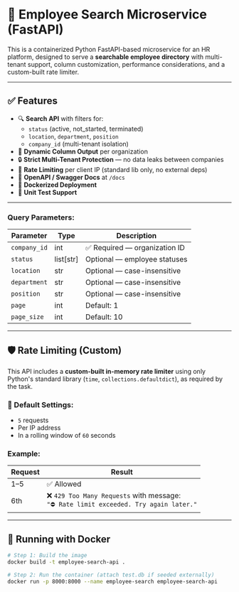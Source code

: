 # 🧠 Employee Search Microservice (FastAPI)

This is a containerized Python FastAPI-based microservice for an HR platform, designed to serve a **searchable employee directory** with multi-tenant support, column customization, performance considerations, and a custom-built rate limiter.

---

## ✅ Features

- 🔍 **Search API** with filters for:
  - `status` (active, not_started, terminated)
  - `location`, `department`, `position`
  - `company_id` (multi-tenant isolation)
- 🧱 **Dynamic Column Output** per organization
- 🔒 **Strict Multi-Tenant Protection** — no data leaks between companies
- 🚦 **Rate Limiting** per client IP (standard lib only, no external deps)
- 📃 **OpenAPI / Swagger Docs** at `/docs`
- 🐳 **Dockerized Deployment**
- 🧪 **Unit Test Support**

---

### Query Parameters:

| Parameter     | Type     | Description                      |
|---------------|----------|----------------------------------|
| `company_id`  | int      | ✅ Required — organization ID     |
| `status`      | list[str]| Optional — employee statuses      |
| `location`    | str      | Optional — case-insensitive       |
| `department`  | str      | Optional — case-insensitive       |
| `position`    | str      | Optional — case-insensitive       |
| `page`        | int      | Default: 1                        |
| `page_size`   | int      | Default: 10                       |

---

## 🛡️ Rate Limiting (Custom)

This API includes a **custom-built in-memory rate limiter** using only Python's standard library (`time`, `collections.defaultdict`), as required by the task.

### 🔧 Default Settings:

- `5` requests
- Per IP address
- In a rolling window of `60` seconds

### Example:

| Request | Result    |
|---------|-----------|
| 1–5     | ✅ Allowed |
| 6th     | ❌ `429 Too Many Requests` with message:<br>`"⛔ Rate limit exceeded. Try again later."`

---

## 🐳 Running with Docker

```bash
# Step 1: Build the image
docker build -t employee-search-api .

# Step 2: Run the container (attach test.db if seeded externally)
docker run -p 8000:8000 --name employee-search employee-search-api
